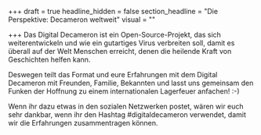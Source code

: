 +++
draft = true
headline_hidden = false
section_headline = "Die Perspektive: Decameron weltweit"
visual = ""

+++
Das Digital Decameron ist ein Open-Source-Projekt, das sich weiterentwickeln und wie ein gutartiges Virus verbreiten soll, damit es überall auf der Welt Menschen erreicht, denen die heilende Kraft von Geschichten helfen kann.

Deswegen teilt das Format und eure Erfahrungen mit dem Digital Decameron mit Freunden, Familie, Bekannten und lasst uns gemeinsam den Funken der Hoffnung zu einem internationalen Lagerfeuer anfachen! :-)

Wenn ihr dazu etwas in den sozialen Netzwerken postet, wären wir euch sehr dankbar, wenn ihr den Hashtag #digitaldecameron verwendet, damit wir die Erfahrungen zusammentragen können.